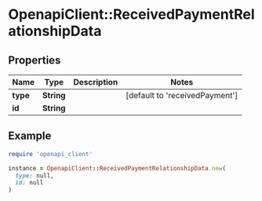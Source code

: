 # OpenapiClient::ReceivedPaymentRelationshipData

## Properties

| Name | Type | Description | Notes |
| ---- | ---- | ----------- | ----- |
| **type** | **String** |  | [default to &#39;receivedPayment&#39;] |
| **id** | **String** |  |  |

## Example

```ruby
require 'openapi_client'

instance = OpenapiClient::ReceivedPaymentRelationshipData.new(
  type: null,
  id: null
)
```

